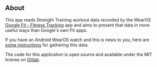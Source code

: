 ## About

This app reads Strength Training workout data recorded by the WearOS [Google Fit - Fitness Tracking](https://play.google.com/store/apps/details?id=com.google.android.apps.fitness) app and aims to present that data in more useful ways than Google's own Fit apps.

If you have an Android WearOS watch and this is news to you, here are [some instructions](https://www.androidpolice.com/2017/04/24/google-fit-v1-64-for-wear-2-0-can-now-identify-strength-training-exercises-and-automatically-count-reps-apk-download/) for gathering this data.

The code for this application is open source and available under the MIT license on [Gitlab](https://gitlab.com/timbarclay/fitness).